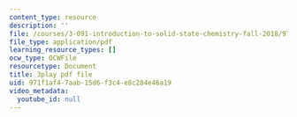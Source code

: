 ```yaml
---
content_type: resource
description: ''
file: /courses/3-091-introduction-to-solid-state-chemistry-fall-2018/971f1af47aab15d6f3c4e8c284e46a19_9SvAZgd0J_A.pdf
file_type: application/pdf
learning_resource_types: []
ocw_type: OCWFile
resourcetype: Document
title: 3play pdf file
uid: 971f1af4-7aab-15d6-f3c4-e8c284e46a19
video_metadata:
  youtube_id: null
---
```

